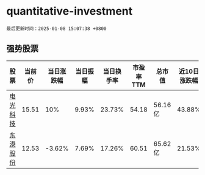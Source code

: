 # quantitative-investment

`最后更新时间：2025-01-08 15:07:38 +0800`

## 强势股票

|股票|当前价|当日涨跌幅|当日振幅|当日换手率|市盈率TTM|总市值|近10日涨跌幅|
|----|----|----|----|----|----|----|----|
|[电光科技](https://xueqiu.com/S/SZ002730)|15.51|10%|9.93%|23.73%|54.18|56.16亿|43.88%|
|[东港股份](https://xueqiu.com/S/SZ002117)|12.53|-3.62%|7.69%|17.26%|60.51|65.62亿|21.53%|
